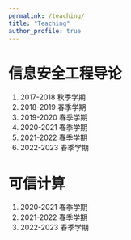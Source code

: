 ```yaml
---
permalink: /teaching/
title: "Teaching"
author_profile: true
---
```


信息安全工程导论
======
1. 2017-2018 秋季学期 
1. 2018-2019 春季学期 
1. 2019-2020 春季学期 
1. 2020-2021 春季学期  
1. 2021-2022 春季学期 
1. 2022-2023 春季学期 


可信计算
======
1. 2020-2021 春季学期  
1. 2021-2022 春季学期 
1. 2022-2023 春季学期 